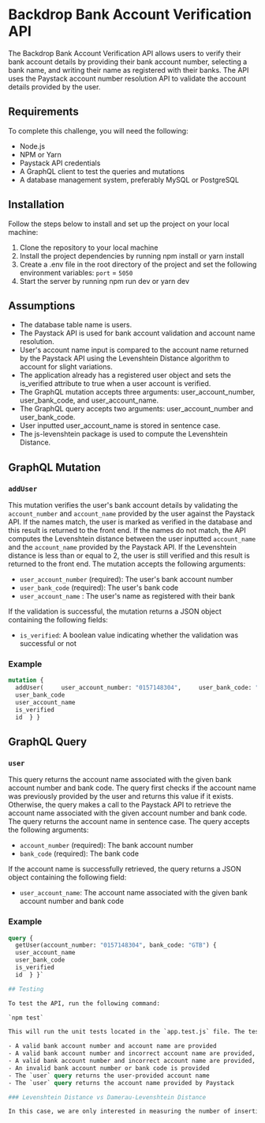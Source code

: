# Backdrop Bank Account Verification API

The Backdrop Bank Account Verification API allows users to verify their bank account details by providing their bank account number, selecting a bank name, and writing their name as registered with their banks. The API uses the Paystack account number resolution API to validate the account details provided by the user.

## Requirements
To complete this challenge, you will need the following:

- Node.js
- NPM or Yarn
- Paystack API credentials
- A GraphQL client to test the queries and mutations
- A database management system, preferably MySQL or PostgreSQL

## Installation
Follow the steps below to install and set up the project on your local machine:

1. Clone the repository to your local machine
2. Install the project dependencies by running npm install or yarn install
3. Create a .env file in the root directory of the project and set the following environment variables: `port` = `5050`
4. Start the server by running npm run dev or yarn dev

## Assumptions
- The database table name is users.
- The Paystack API is used for bank account validation and account name resolution.
- User's account name input is compared to the account name returned by the Paystack API using the Levenshtein Distance algorithm to account for slight variations.
- The application already has a registered user object and sets the is_verified attribute to true when a user account is verified.
- The GraphQL mutation accepts three arguments: user_account_number, user_bank_code, and user_account_name.
- The GraphQL query accepts two arguments: user_account_number and user_bank_code.
- User inputted user_account_name is stored in sentence case.
- The js-levenshtein package is used to compute the Levenshtein Distance.

## GraphQL Mutation

### `addUser`

This mutation verifies the user's bank account details by validating the `account_number` and `account_name` provided by the user against the Paystack API. If the names match, the user is marked as verified in the database and this result is returned to the front end. If the names do not match, the API computes the Levenshtein distance between the user inputted `account_name` and the `account_name` provided by the Paystack API. If the Levenshtein distance is less than or equal to 2, the user is still verified and this result is returned to the front end. The mutation accepts the following arguments:

- `user_account_number` (required): The user's bank account number
- `user_bank_code` (required): The user's bank code
- `user_account_name` : The user's name as registered with their bank

If the validation is successful, the mutation returns a JSON object containing the following fields:

- `is_verified`: A boolean value indicating whether the validation was successful or not

### Example

```graphql
mutation {   
  addUser(     user_account_number: "0157148304",     user_bank_code: "011",     user_account_name: "Stand to End Rape Initiative"   ) {     
  user_bank_code     
  user_account_name     
  is_verified     
  id  } }
```

## GraphQL Query

### `user`

This query returns the account name associated with the given bank account number and bank code. The query first checks if the account name was previously provided by the user and returns this value if it exists. Otherwise, the query makes a call to the Paystack API to retrieve the account name associated with the given account number and bank code. The query returns the account name in sentence case. The query accepts the following arguments:

- `account_number` (required): The bank account number
- `bank_code` (required): The bank code

If the account name is successfully retrieved, the query returns a JSON object containing the following field:

- `user_account_name`: The account name associated with the given bank account number and bank code

### Example

```graphql
query {   
  getUser(account_number: "0157148304", bank_code: "GTB") {    
  user_account_name
  user_bank_code          
  is_verified     
  id  } }`

## Testing

To test the API, run the following command:

`npm test`

This will run the unit tests located in the `app.test.js` file. The tests cover the following scenarios:

- A valid bank account number and account name are provided
- A valid bank account number and incorrect account name are provided, but the Levenshtein distance is less than or equal to 2
- A valid bank account number and incorrect account name are provided, and the Levenshtein distance is greater than 2
- An invalid bank account number or bank code is provided
- The `user` query returns the user-provided account name
- The `user` query returns the account name provided by Paystack

### Levenshtein Distance vs Damerau-Levenshtein Distance

In this case, we are only interested in measuring the number of insertions, deletions, or substitutions needed to transform one string into another, and not in measuring the number of transpositions, so the pure Levenshtein Distance algorithm will be more efficient than the Damerau-Levenshtein Distance algorithm. The Damerau–Levenshtein Distance algorithm requires additional computational overhead to detect and account for transpositions, which is not necessary or useful for this particular use case.
